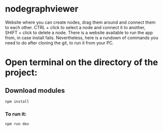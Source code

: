 # nodegraphviewer

Website where you can create nodes, drag them around and connect them to each other. CTRL + click to select a node and connect it to another, SHIFT + click to delete a node. There is a website available to run the app from, in case install fails. Nevertheless, here is a rundown of commands you need to do after cloning the git, to run it from your PC.

# Open terminal on the directory of the project:
## Download modules 

```sh
npm install
```

### To run it:

```sh
npm run dev
```
